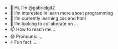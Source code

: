 - 👋 Hi, I’m @gabrielgit2
- 👀 I’m interested in learn more about programming
- 🌱 I’m currently learning css and html
- 💞️ I’m looking to collaborate on ...
- 📫 How to reach me ...
- 😄 Pronouns: ...
- ⚡ Fun fact: ...

<!---
gabrielgit2/gabrielgit2 is a ✨ special ✨ repository because its `README.md` (this file) appears on your GitHub profile.
You can click the Preview link to take a look at your changes.
--->
